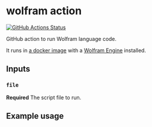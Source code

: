# wolfram action

[![GitHub Actions Status](https://github.com/miRoox/wolfram-action/workflows/Test%20Action/badge.svg)](https://github.com/miRoox/wolfram-action/actions)

GitHub action to run Wolfram language code.

It runs in [a docker image](https://github.com/arnoudbuzing/wolfram-engine-docker) with a [Wolfram Engine](https://www.wolfram.com/engine/) installed.

## Inputs

### `file`

**Required** The script file to run.

## Example usage

